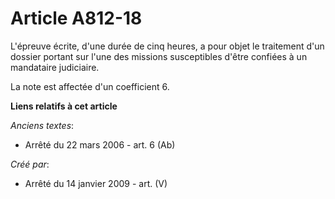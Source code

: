 # Article A812-18

L'épreuve écrite, d'une durée de cinq heures, a pour objet le traitement d'un dossier portant sur l'une des missions
susceptibles d'être confiées à un mandataire judiciaire.

La note est affectée d'un coefficient 6.

**Liens relatifs à cet article**

_Anciens textes_:

  - Arrêté du 22 mars 2006 - art. 6 (Ab)

_Créé par_:

  - Arrêté du 14 janvier 2009 - art. (V)
